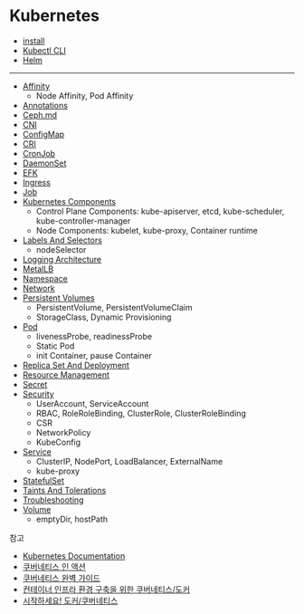 # Kubernetes

- [install](Install/README.md)
- [Kubectl CLI](Kubectl-CLI/Kubectl-CLI.md)
- [Helm](Helm/Helm.md)

 

---

* [Affinity](Affinity/Affinity.md)
  * Node Affinity, Pod Affinity
* [Annotations](Annotations/Annotations.md)
* [Ceph.md](ceph/ceph.md) 
* [CNI](CNI/CNI.md)
* [ConfigMap](ConfigMap/ConfigMap.md)
* [CRI](CRI/CRI.md)
* [CronJob](CronJob/CronJob.md) 
* [DaemonSet](DaemonSet/DaemonSet.md)
* [EFK](EFK/EFK.md)
* [Ingress](Ingress/Ingress.md)
* [Job](Job/Job.md)
* [Kubernetes Components](Kubernetes-Components/Kubernetes-Components.md)
  * Control Plane Components: kube-apiserver, etcd, kube-scheduler, kube-controller-manager
  * Node Components: kubelet, kube-proxy, Container runtime
* [Labels And Selectors](Labels-And-Selectors/Labels-And-Selectors.md)
  * nodeSelector
* [Logging Architecture](Logging-Architecture/Logging-Architecture.md) 
* [MetalLB](MetalLB/MetalLB.md) 
* [Namespace](Namespace/Namespace.md)
* [Network](Network/Network.md)
* [Persistent Volumes](Persistent-Volumes/Persistent-Volumes.md) 
  * PersistentVolume, PersistentVolumeClaim
  * StorageClass, Dynamic Provisioning
* [Pod](Pod/Pod.md)
  * livenessProbe, readinessProbe
  * Static Pod
  * init Container, pause Container
* [Replica Set And Deployment](Replica-Set-And-Deployment/Replica-Set-And-Deployment.md)
* [Resource Management](Resource-Management/Resource-Management.md)
* [Secret](Secret/Secret.md)
* [Security](Security/Security.md)
  * UserAccount, ServiceAccount
  * RBAC, RoleRoleBinding, ClusterRole, ClusterRoleBinding
  * CSR
  * NetworkPolicy
  * KubeConfig
* [Service](Service/Service.md)
  * ClusterIP, NodePort, LoadBalancer, ExternalName
  * kube-proxy
* [StatefulSet](StatefulSet/StatefulSet.md)
* [Taints And Tolerations](Taints-And-Tolerations/Taints-And-Tolerations.md)
* [Troubleshooting](Troubleshooting/README.md) 
* [Volume](Volume/Volume.md)
  * emptyDir, hostPath



참고

* [Kubernetes Documentation](https://kubernetes.io/docs/home/)
* [쿠버네티스 인 액션](https://product.kyobobook.co.kr/detail/S000001804912)
* [쿠버네티스 완벽 가이드](http://www.yes24.com/Product/Goods/102847901)
* [컨테이너 인프라 환경 구축을 위한 쿠버네티스/도커](http://www.yes24.com/Product/Goods/102099414)
* [시작하세요! 도커/쿠버네티스](http://www.yes24.com/Product/Goods/84927385)
